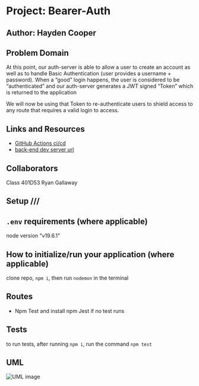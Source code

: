 # Project: Bearer-Auth

## Author: Hayden Cooper

## Problem Domain

At this point, our auth-server is able to allow a user to create an account as well as to handle Basic Authentication (user provides a username + password). When a “good” login happens, the user is considered to be “authenticated” and our auth-server generates a JWT signed “Token” which is returned to the application

We will now be using that Token to re-authenticate users to shield access to any route that requires a valid login to access.

## Links and Resources

- [GitHub Actions ci/cd](https://github.com/Hcooper23/bearer-auth/actions/new)
- [back-end dev server url](https://bearer-auth-9n3i.onrender.com/)

## Collaborators

Class 401D53
Ryan Gallaway

## Setup ///

## `.env` requirements (where applicable)

node version "v19.6.1"

## How to initialize/run your application (where applicable)

clone repo, `npm i`, then run `nodemon` in the terminal

## Routes

- Npm Test and install npm Jest if no test runs

## Tests

to run tests, after running `npm i`, run the command `npm test`

## UML

![UML image](./basic-auth.png)
